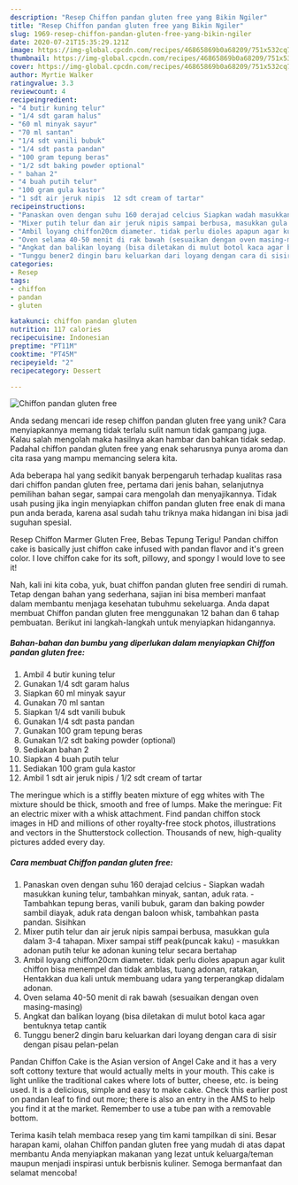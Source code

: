 ```yaml
---
description: "Resep Chiffon pandan gluten free yang Bikin Ngiler"
title: "Resep Chiffon pandan gluten free yang Bikin Ngiler"
slug: 1969-resep-chiffon-pandan-gluten-free-yang-bikin-ngiler
date: 2020-07-21T15:35:29.121Z
image: https://img-global.cpcdn.com/recipes/46865869b0a68209/751x532cq70/chiffon-pandan-gluten-free-foto-resep-utama.jpg
thumbnail: https://img-global.cpcdn.com/recipes/46865869b0a68209/751x532cq70/chiffon-pandan-gluten-free-foto-resep-utama.jpg
cover: https://img-global.cpcdn.com/recipes/46865869b0a68209/751x532cq70/chiffon-pandan-gluten-free-foto-resep-utama.jpg
author: Myrtie Walker
ratingvalue: 3.3
reviewcount: 4
recipeingredient:
- "4 butir kuning telur"
- "1/4 sdt garam halus"
- "60 ml minyak sayur"
- "70 ml santan"
- "1/4 sdt vanili bubuk"
- "1/4 sdt pasta pandan"
- "100 gram tepung beras"
- "1/2 sdt baking powder optional"
- " bahan 2"
- "4 buah putih telur"
- "100 gram gula kastor"
- "1 sdt air jeruk nipis  12 sdt cream of tartar"
recipeinstructions:
- "Panaskan oven dengan suhu 160 derajad celcius Siapkan wadah masukkan kuning telur, tambahkan minyak, santan, aduk rata. Tambahkan tepung beras, vanili bubuk, garam dan baking powder sambil diayak, aduk rata dengan baloon whisk, tambahkan pasta pandan. Sisihkan"
- "Mixer putih telur dan air jeruk nipis sampai berbusa, masukkan gula dalam 3-4 tahapan. Mixer sampai stiff peak(puncak kaku) masukkan adonan putih telur ke adonan kuning telur secara bertahap"
- "Ambil loyang chiffon20cm diameter. tidak perlu dioles apapun agar kulit chiffon bisa menempel dan tidak amblas, tuang adonan, ratakan, Hentakkan dua kali untuk membuang udara yang terperangkap didalam adonan."
- "Oven selama 40-50 menit di rak bawah (sesuaikan dengan oven masing-masing)"
- "Angkat dan balikan loyang (bisa diletakan di mulut botol kaca agar bentuknya tetap cantik"
- "Tunggu bener2 dingin baru keluarkan dari loyang dengan cara di sisir dengan pisau pelan-pelan"
categories:
- Resep
tags:
- chiffon
- pandan
- gluten

katakunci: chiffon pandan gluten 
nutrition: 117 calories
recipecuisine: Indonesian
preptime: "PT11M"
cooktime: "PT45M"
recipeyield: "2"
recipecategory: Dessert

---
```



![Chiffon pandan gluten free](https://img-global.cpcdn.com/recipes/46865869b0a68209/751x532cq70/chiffon-pandan-gluten-free-foto-resep-utama.jpg)

Anda sedang mencari ide resep chiffon pandan gluten free yang unik? Cara menyiapkannya memang tidak terlalu sulit namun tidak gampang juga. Kalau salah mengolah maka hasilnya akan hambar dan bahkan tidak sedap. Padahal chiffon pandan gluten free yang enak seharusnya punya aroma dan cita rasa yang mampu memancing selera kita.

Ada beberapa hal yang sedikit banyak berpengaruh terhadap kualitas rasa dari chiffon pandan gluten free, pertama dari jenis bahan, selanjutnya pemilihan bahan segar, sampai cara mengolah dan menyajikannya. Tidak usah pusing jika ingin menyiapkan chiffon pandan gluten free enak di mana pun anda berada, karena asal sudah tahu triknya maka hidangan ini bisa jadi suguhan spesial.

Resep Chiffon Marmer Gluten Free, Bebas Tepung Terigu! Pandan chiffon cake is basically just chiffon cake infused with pandan flavor and it&#39;s green color. I love chiffon cake for its soft, pillowy, and spongy I would love to see it!


Nah, kali ini kita coba, yuk, buat chiffon pandan gluten free sendiri di rumah. Tetap dengan bahan yang sederhana, sajian ini bisa memberi manfaat dalam membantu menjaga kesehatan tubuhmu sekeluarga. Anda dapat membuat Chiffon pandan gluten free menggunakan 12 bahan dan 6 tahap pembuatan. Berikut ini langkah-langkah untuk menyiapkan hidangannya.

<!--inarticleads1-->

##### Bahan-bahan dan bumbu yang diperlukan dalam menyiapkan Chiffon pandan gluten free:

1. Ambil 4 butir kuning telur
1. Gunakan 1/4 sdt garam halus
1. Siapkan 60 ml minyak sayur
1. Gunakan 70 ml santan
1. Siapkan 1/4 sdt vanili bubuk
1. Gunakan 1/4 sdt pasta pandan
1. Gunakan 100 gram tepung beras
1. Gunakan 1/2 sdt baking powder (optional)
1. Sediakan  bahan 2
1. Siapkan 4 buah putih telur
1. Sediakan 100 gram gula kastor
1. Ambil 1 sdt air jeruk nipis / 1/2 sdt cream of tartar


The meringue which is a stiffly beaten mixture of egg whites with The mixture should be thick, smooth and free of lumps. Make the meringue: Fit an electric mixer with a whisk attachment. Find pandan chiffon stock images in HD and millions of other royalty-free stock photos, illustrations and vectors in the Shutterstock collection. Thousands of new, high-quality pictures added every day. 

<!--inarticleads2-->

##### Cara membuat Chiffon pandan gluten free:

1. Panaskan oven dengan suhu 160 derajad celcius - Siapkan wadah masukkan kuning telur, tambahkan minyak, santan, aduk rata. - Tambahkan tepung beras, vanili bubuk, garam dan baking powder sambil diayak, aduk rata dengan baloon whisk, tambahkan pasta pandan. Sisihkan
1. Mixer putih telur dan air jeruk nipis sampai berbusa, masukkan gula dalam 3-4 tahapan. Mixer sampai stiff peak(puncak kaku) - masukkan adonan putih telur ke adonan kuning telur secara bertahap
1. Ambil loyang chiffon20cm diameter. tidak perlu dioles apapun agar kulit chiffon bisa menempel dan tidak amblas, tuang adonan, ratakan, Hentakkan dua kali untuk membuang udara yang terperangkap didalam adonan.
1. Oven selama 40-50 menit di rak bawah (sesuaikan dengan oven masing-masing)
1. Angkat dan balikan loyang (bisa diletakan di mulut botol kaca agar bentuknya tetap cantik
1. Tunggu bener2 dingin baru keluarkan dari loyang dengan cara di sisir dengan pisau pelan-pelan


Pandan Chiffon Cake is the Asian version of Angel Cake and it has a very soft cottony texture that would actually melts in your mouth. This cake is light unlike the traditional cakes where lots of butter, cheese, etc. is being used. It is a delicious, simple and easy to make cake. Check this earlier post on pandan leaf to find out more; there is also an entry in the AMS to help you find it at the market. Remember to use a tube pan with a removable bottom. 

Terima kasih telah membaca resep yang tim kami tampilkan di sini. Besar harapan kami, olahan Chiffon pandan gluten free yang mudah di atas dapat membantu Anda menyiapkan makanan yang lezat untuk keluarga/teman maupun menjadi inspirasi untuk berbisnis kuliner. Semoga bermanfaat dan selamat mencoba!
